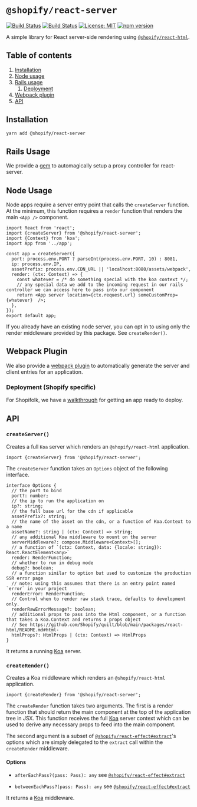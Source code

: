 # `@shopify/react-server`

[![Build Status](https://github.com/Shopify/quilt/workflows/Node-CI/badge.svg?branch=main)](https://github.com/Shopify/quilt/actions?query=workflow%3ANode-CI)
[![Build Status](https://github.com/Shopify/quilt/workflows/Ruby-CI/badge.svg?branch=main)](https://github.com/Shopify/quilt/actions?query=workflow%3ARuby-CI)
[![License: MIT](https://img.shields.io/badge/License-MIT-green.svg)](LICENSE.md) [![npm version](https://badge.fury.io/js/%40shopify%2Freact-server.svg)](https://badge.fury.io/js/%40shopify%2Freact-server.svg)

A simple library for React server-side rendering using [`@shopify/react-html`](https://github.com/Shopify/quilt/tree/main/packages/react-html).

## Table of contents

1. [Installation](#installation)
1. [Node usage](#node-usage)
1. [Rails usage](#rails-usage)
   1. [Deployment](#deployment)
1. [Webpack plugin](#webpack-plugin)
1. [API](#api)

## Installation

```bash
yarn add @shopify/react-server
```

## Rails Usage

We provide a [gem](https://github.com/Shopify/quilt/blob/main/gems/quilt_rails/README.md#L2) to automagically setup a proxy controller for react-server.

## Node Usage

Node apps require a server entry point that calls the `createServer` function. At the minimum, this function requires a `render` function that renders the main `<App />` component.

```tsx
import React from 'react';
import {createServer} from '@shopify/react-server';
import {Context} from 'koa';
import App from '../app';

const app = createServer({
  port: process.env.PORT ? parseInt(process.env.PORT, 10) : 8081,
  ip: process.env.IP,
  assetPrefix: process.env.CDN_URL || 'localhost:8080/assets/webpack',
  render: (ctx: Context) => {
    const whatever = /* do something special with the koa context */;
    // any special data we add to the incoming request in our rails controller we can access here to pass into our component
    return <App server location={ctx.request.url} someCustomProp={whatever}  />;
  },
});
export default app;
```

If you already have an existing node server, you can opt in to using only the render middleware provided by this package. See `createRender()`.

## Webpack Plugin

We also provide a [webpack plugin](./docs/webpack-plugin.md) to automatically generate the server and client entries for an application.

### Deployment (Shopify specific)

For Shopifolk, we have a [walkthrough](https://platform-docs.docs.shopify.io/getting_started/rails-with-a-private-node-server.html) for getting an app ready to deploy.

## API

### `createServer()`

Creates a full `Koa` server which renders an `@shopify/react-html` application.

```tsx
import {createServer} from '@shopify/react-server';
```

The `createServer` function takes an `Options` object of the following interface.

```tsx
interface Options {
  // the port to bind
  port?: number;
  // the ip to run the application on
  ip?: string;
  // the full base url for the cdn if applicable
  assetPrefix?: string;
  // the name of the asset on the cdn, or a function of Koa.Context to a name
  assetName?: string | (ctx: Context) => string;
  // any additional Koa middleware to mount on the server
  serverMiddleware?: compose.Middleware<Context>[];
  // a function of `(ctx: Context, data: {locale: string}): React.ReactElement<any>`
  render: RenderFunction;
  // whether to run in debug mode
  debug?: boolean;
  // a function similar to option but used to customize the production SSR error page
  // note: using this assumes that there is an entry point named `error` in your project
  renderError: RenderFunction;
  // Control when to render raw stack trace, defaults to development only.
  renderRawErrorMessage?: boolean;
  // additional props to pass into the Html component, or a function that takes a Koa.Context and returns a props object
  // See https://github.com/Shopify/quilt/blob/main/packages/react-html/README.md#html-
  htmlProps?: HtmlProps | (ctx: Context) => HtmlProps
}
```

It returns a running [Koa](https://github.com/koajs/koa/) server.

### `createRender()`

Creates a Koa middleware which renders an `@shopify/react-html` application.

```tsx
import {createRender} from '@shopify/react-server';
```

The `createRender` function takes two arguments. The first is a render function that should return the main component at the top of the application tree in JSX. This function receives the full [Koa](https://github.com/koajs/koa/) server context which can be used to derive any necessary props to feed into the main component.

The second argument is a subset of [`@shopify/react-effect#extract`](../react-effect/README.md#extract)'s options which are simply delegated to the `extract` call within the `createRender` middleware.

#### Options

- `afterEachPass?(pass: Pass): any` see [`@shopify/react-effect#extract`](../react-effect/README.md#extract)

- `betweenEachPass?(pass: Pass): any` see [`@shopify/react-effect#extract`](../react-effect/README.md#extract)

It returns a [Koa](https://github.com/koajs/koa/) middleware.
